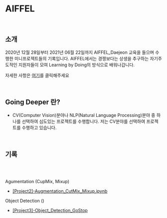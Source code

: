 AIFFEL
===

<br/>

## 소개
2020년 12월 28일부터 2021년 06월 22일까지 AIFFEL_Daejeon 교육을 들으며 수행한 미니프로젝트들의 기록입니다.
AIFFEL에서는 경쟁보다는 상생을 추구하는 자기주도적인 지원자들이 모여 Learning by Doing의 방식으로 배워나갑니다.

자세한 사항은 [여기](https://dj.aiffel.io/)를 클릭해주세요

<br/>

## **Going Deeper 란?**
- CV(Computer Vision)분야나 NLP(Natural Language Processing)분야 중 하나를 선택하여 심도있는 프로젝트를 수행합니다. 저는 CV분야를 선택하여 프로젝트를 수행하고 있습니다.

<br/>

## 기록

<br/>
<br/>

Agumentation (CupMix, Mixup)
- [\[Project2\]-Augmentation_CutMix_Mixup.ipynb](https://github.com/gotjd709/AIFFEL_Going_Deeper_CV/blob/master/%5BProject2%5D-Augmentation_CutMix_Mixup.ipynb)

Object Detection ()
- [\[Project3\]-Object_Detection_GoStop](https://github.com/gotjd709/AIFFEL_Going_Deeper_CV/blob/master/%5BProject3%5D-Object_Detection_GoStop.ipynb)
